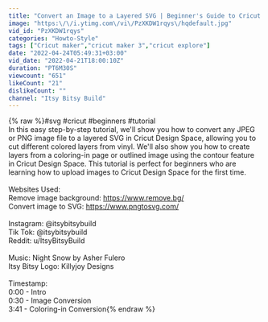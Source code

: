 ```yaml
---
title: "Convert an Image to a Layered SVG | Beginner's Guide to Cricut Design Space | Uploading a JPEG & PNG"
image: "https:\/\/i.ytimg.com\/vi\/PzXKDW1rqys\/hqdefault.jpg"
vid_id: "PzXKDW1rqys"
categories: "Howto-Style"
tags: ["Cricut maker","cricut maker 3","cricut explore"]
date: "2022-04-24T05:49:31+03:00"
vid_date: "2022-04-21T18:00:10Z"
duration: "PT6M30S"
viewcount: "651"
likeCount: "21"
dislikeCount: ""
channel: "Itsy Bitsy Build"
---
```

{% raw %}#svg #cricut #beginners #tutorial<br />In this easy step-by-step tutorial, we'll show you how to convert any JPEG or PNG image file to a layered SVG in Cricut Design Space, allowing you to cut different colored layers from vinyl. We'll also show you how to create layers from a coloring-in page or outlined image using the contour feature in Cricut Design Space. This tutorial is perfect for beginners who are learning how to upload images to Cricut Design Space for the first time.<br /><br />Websites Used:<br />Remove image background: <a rel="nofollow" target="blank" href="https://www.remove.bg/">https://www.remove.bg/</a><br />Convert image to SVG: <a rel="nofollow" target="blank" href="https://www.pngtosvg.com/">https://www.pngtosvg.com/</a><br /><br />Instagram: @itsybitsybuild<br />Tik Tok: @itsybitsybuild<br />Reddit: u/ItsyBitsyBuild<br /><br />Music: Night Snow by Asher Fulero<br />Itsy Bitsy Logo: Killyjoy Designs<br /><br />Timestamp:<br />0:00 - Intro<br />0:30 - Image Conversion<br />3:41 - Coloring-in Conversion{% endraw %}
